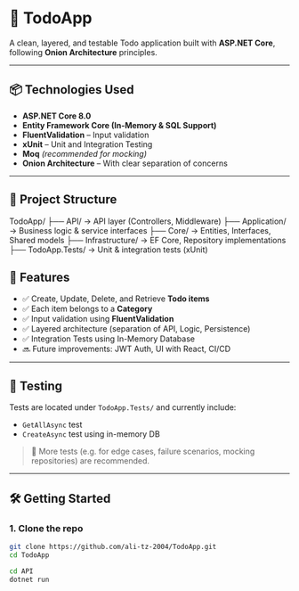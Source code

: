 # 📝 TodoApp

A clean, layered, and testable Todo application built with **ASP.NET Core**, following **Onion Architecture** principles.

---

## 📦 Technologies Used

- **ASP.NET Core 8.0**
- **Entity Framework Core (In-Memory & SQL Support)**
- **FluentValidation** – Input validation
- **xUnit** – Unit and Integration Testing
- **Moq** *(recommended for mocking)*
- **Onion Architecture** – With clear separation of concerns

---

## 🧱 Project Structure

TodoApp/ ├── API/ → API layer (Controllers, Middleware) ├── Application/ → Business logic & service interfaces ├── Core/ → Entities, Interfaces, Shared models ├── Infrastructure/ → EF Core, Repository implementations ├── TodoApp.Tests/ → Unit & integration tests (xUnit)

## 🚀 Features

- ✅ Create, Update, Delete, and Retrieve **Todo items**
- ✅ Each item belongs to a **Category**
- ✅ Input validation using **FluentValidation**
- ✅ Layered architecture (separation of API, Logic, Persistence)
- ✅ Integration Tests using In-Memory Database
- 🔜 Future improvements: JWT Auth, UI with React, CI/CD

---

## 🧪 Testing

Tests are located under `TodoApp.Tests/` and currently include:

- `GetAllAsync` test
- `CreateAsync` test using in-memory DB

> 🚧 More tests (e.g. for edge cases, failure scenarios, mocking repositories) are recommended.

---

## 🛠️ Getting Started

### 1. Clone the repo

```bash
git clone https://github.com/ali-tz-2004/TodoApp.git
cd TodoApp

cd API
dotnet run
